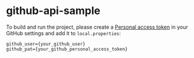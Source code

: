 # github-api-sample

To build and run the project, please create a [Personal access token](https://github.com/settings/tokens) in your GitHub settings and add it to `local.properties`:
```
github_user={your_github_user}
github_pat={your_github_personal_access_token}
```